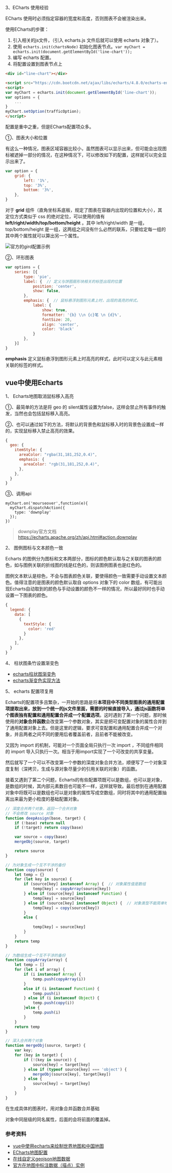 3、ECharts 使用经验

ECharts 使用时必须指定容器的宽度和高度，否则图表不会被渲染出来。


使用ECharts的步骤：
1. 引入相关的js文件，（引入 echarts.js 文件后就可以使用 echarts 对象了）。
2. 使用 `echarts.init(chartsNode)` 初始化图表节点。`var myChart = echarts.init(document.getElementById('line-chart'));`
3. 编写 echarts 配置。
4. 将配置设置到图表节点上 

```html
<div id="line-chart"></div>

<script src="https://cdn.bootcdn.net/ajax/libs/echarts/4.8.0/echarts-en.common.js"></script>
<script>
var myChart = echarts.init(document.getElementById('line-chart'));
var options = {
    ...
}
myChart.setOption(trafficOption);
</script>
```

配置是重中之重，但是ECharts配置项众多。

①、图表大小和位置

有这么一种情况，图表区域容器比较小，虽然图表可以显示出来，但可能会出现图标被遮掉一部分的情况，在这种情况下，可以修改如下的配置，这样就可以完全显示出来了。

```js
var option = {
    grid: {
        left: '1%',
        top: '3%',
        bottom: '3%',
    },
}
```

对于 **grid** 组件（直角坐标系底板，规定了图表在容器内出现的位置和大小），其定位方式类似于 css 的绝对定位，可以使用的值有 **left/right/width/top/bottom/height** 。其中 left/right/width 是一组，top/bottom/height 是一组，这两组之间没有什么必然的联系，只要给定每一组的其中两个属性就可以算出另一个属性。

![官方的gird配置示例](https://echarts.apache.org/zh/documents/asset/img/basic-concepts-overview/locate.jpg)

②、环形图表

```js
var options = {
    series: [{
        type: 'pie',
        label: {  // 定义与饼图扇形块相关的标签出现的位置
            position: 'center',
            show: false,
        },
        emphasis: {  // 鼠标悬浮到图形元素上时，出现的高亮的样式。
            label: {
                show: true,
                formatter: '{b} \\n {c}笔 \n {d}%',
                fontSize: 20,
                align: 'center',
                color: 'black'
            }
        },
    }] 
}
```
**emphasis** 定义鼠标悬浮到图形元素上时高亮的样式，此时可以定义与此元素相关联的标签的样式。


## vue中使用Echarts

1、 Echarts地图取消鼠标移入高亮

①、最简单的方法是将 geo 的 silent属性设置为false，这样会禁止所有事件的触发，当然也会包括鼠标移入高亮。

②、也可以通过如下的方法，将默认的背景色和鼠标移入时的背景色设置成一样的，实现鼠标移入禁止高亮的效果。

```js
{
  geo: {
    itemStyle: {
      areaColor: "rgba(31,181,252,0.4)",
      emphasis: {
        areaColor: "rgb(31,181,252,0.4)",
      },
    },
  }
}
```

③、调用api
```
myChart.on('mourseover',function(e){
  myChart.dispatchAction({
    type: 'downplay'
  });
})
```

<!-- 在实际使用的时候，上面的 api 对通过 geo 属性配置的地图不起作用。 -->

> downplay官方文档 <https://echarts.apache.org/zh/api.html#action.downplay>

2、 图例图标与文本颜色一致

Echarts 的图例分为图标和文本两部分，图标的颜色默认取与之关联的图表的颜色，如与图例关联的折线图的线是红色的，则该图例图表也是红色的。

图例文本默认是棕色，不会与图表颜色关联，要使得颜色一致需要手动设置文本颜色。值得注意的是图表的颜色默认取自 options 对象下的 color 数组，有可能出现Echarts自动取到的颜色与手动设置的颜色不一样的情况，所以最好同时也手动设置一下图表的颜色。

```js
{
  legend: {
    data: [ 
      { 
        textStyle: { 
          color: 'red'
        }
      },
    ],
  }
}
```

4、 柱状图条竹设置渐变色

- [echarts柱状图渐变色](https://www.cnblogs.com/luckyShuang/p/11927358.html)
- [echarts渐变色实现方法](https://www.cnblogs.com/liuwei54/p/9962182.html)

5、 echarts 配置项复用

Echarts的配置项多且繁杂，一开始的思路是将**本项目中不同类型图表的通用配置项提取出来，放到一个统一的js文件里面，需要的时候直接导入，通过js函数将单个图表独有配置和通用配置合并成一个配置选项**。这时遇到了第一个问题，那时候使用的**对象合并函数**会改变第一个参数对象，其实是把可变配置对象的属性合并到了通用配置对象上去。但是这里的逻辑，要求可变配置和通用配置合并成一个对象，并且两者之间不同的要用后者覆盖前者，且前者不能被改变。

又因为 import 的机制，可能对一个页面全局只执行一次 import ，不同组件相同的 import 导入只执行一次。相当于用import实现了一个可改变的共享变量。

然后就写了一个可以不改变第一个参数的深度对象合并方法，顺便写了一个对象深度复制（深拷贝，生成与源对象尽量少的引用关联的对象）的函数。

接着又遇到了第二个问题，Echarts的有些配置项既可以是数组，也可以是对象，是数组的时候，其内部元素数目也可能不一样，这样就导致。最后想到在通用配置对象中将既可以是数组也可以是对象的属性写成空数组，同时将其中的通用配置抽离出来最为更小粒度的基础配置对象。

```js
// 深度合并两个对象，返回一个合并对象
// 不会修改 source 对象
function deepAssign(base, target) {
    if (!base) return null
    if (!target) return copy(base)

    var source = copy(base)
    mergeObj(source, target)

    return source
}

// 为对象生成一个互不干涉的备份
function copy(source) {
    let temp = {}
    for (let key in source) {
        if (source[key] instanceof Array) {  // 对象属性值是数组
            temp[key] = copyArray(source[key])
        } else if (source[key] instanceof Function) {
            temp[key] = source[key]
        } else if (source[key] instanceof Object) {  // 对象类型不能简单地赋值
            temp[key] = copy(source[key])
        }
        else {
            
            temp[key] = source[key]
        }
    }
    return temp
}

// 为数组生成一个互不干涉的备份
function copyArray(array) {
    let temp = []
    for (let i of array) {
        if (i instanceof Array) {
            temp.push(copyArray(i))
        }
        else if (i instanceof Function) {
            temp.push(i)
        } else if (i instanceof Object) {
            temp.push(copy(i))
        }else {
            temp.push(i)
        }
    }
    return temp
}

// 深入合并两个对象
function mergeObj(source, target) {
    var key;
    for (key in target) {
        if (!(key in source)) {
            source[key] = target[key]
        } else if (typeof source[key] === 'object') {
            mergeObj(source[key], target[key])
        } else {
            source[key] = target[key]
        }
    }
}
```

在生成具体的图表时，用对象合并函数合并基础

对象中同层级的同名属性，后面的会将前面的覆盖掉。

### 参考资料

- [vue中使用echarts来绘制世界地图和中国地图](https://www.cnblogs.com/ldlx-mars/p/9242250.html)
- [ECharts地图配置](https://echarts.apache.org/zh/option.html#geo)
- [在线自定义geojson地图数据](http://geojson.io/#map=2/20.0/0.0)
- [官方在地图中标注数据（描点）实例](https://echarts.apache.org/examples/zh/editor.html?c=map-polygon)

